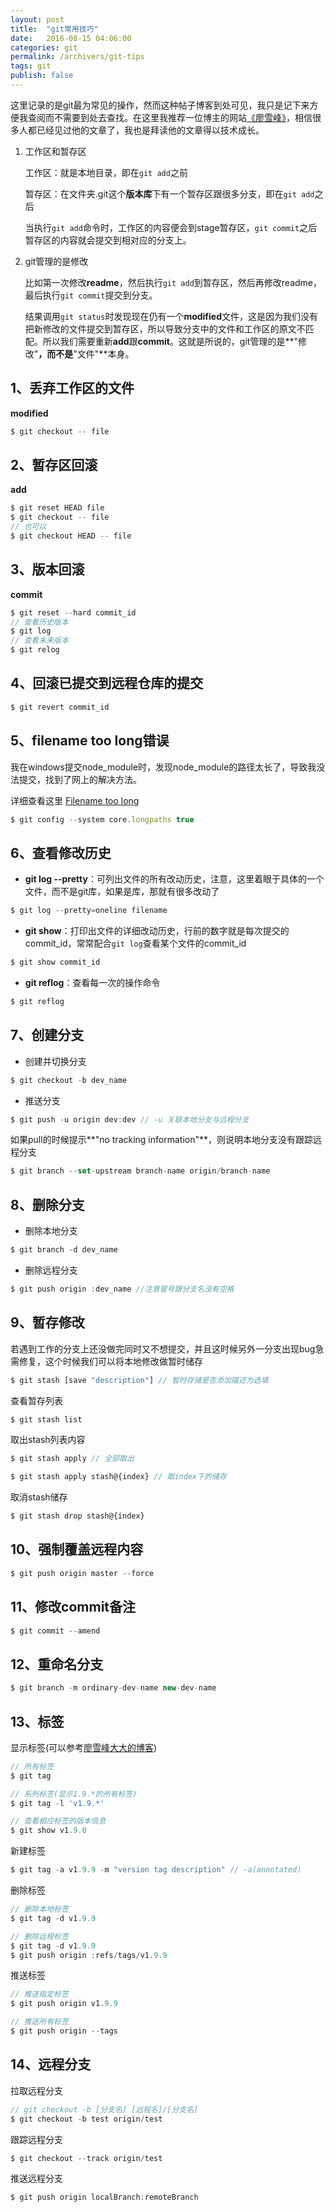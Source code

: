 ```yaml
---
layout: post
title:  "git常用技巧"
date:   2016-08-15 04:06:00
categories: git
permalink: /archivers/git-tips
tags: git
publish: false
---
```


这里记录的是git最为常见的操作，然而这种帖子博客到处可见，我只是记下来方便我查阅而不需要到处去查找。在这里我推荐一位博主的网站[《廖雪峰》](http://www.liaoxuefeng.com/)，相信很多人都已经见过他的文章了，我也是拜读他的文章得以技术成长。

1. 工作区和暂存区

	工作区：就是本地目录，即在```git add```之前

	暂存区：在文件夹.git这个**版本库**下有一个暂存区跟很多分支，即在```git add```之后

	当执行```git add```命令时，工作区的内容便会到stage暂存区，```git commit```之后暂存区的内容就会提交到相对应的分支上。

2. git管理的是修改

	比如第一次修改**readme**，然后执行```git add```到暂存区，然后再修改readme，最后执行```git commit```提交到分支。

	结果调用```git status```时发现现在仍有一个**modified**文件，这是因为我们没有把新修改的文件提交到暂存区，所以导致分支中的文件和工作区的原文不匹配。所以我们需要重新**add**跟**commit**。这就是所说的，git管理的是**"修改"**，而不是**"文件"**本身。

## 1、丢弃工作区的文件 ##

**modified**

```javascript
$ git checkout -- file
```

## 2、暂存区回滚 ##

**add**

```javascript
$ git reset HEAD file
$ git checkout -- file
// 也可以
$ git checkout HEAD -- file
```

## 3、版本回滚 ##

**commit**

```javascript
$ git reset --hard commit_id
// 查看历史版本
$ git log
// 查看未来版本
$ git relog
```

## 4、回滚已提交到远程仓库的提交 ##

```javascript
$ git revert commit_id
```

## 5、filename too long错误 ##

我在windows提交node_module时，发现node_module的路径太长了，导致我没法提交，找到了网上的解决方法。

详细查看这里 [Filename too long](http://stackoverflow.com/questions/21123415/git-pull-aborted-with-error-filename-too-long)

```javascript
$ git config --system core.longpaths true
``` 

## 6、查看修改历史 ##

- **git log --pretty**：可列出文件的所有改动历史，注意，这里着眼于具体的一个文件，而不是git库，如果是库，那就有很多改动了

```javascript
$ git log --pretty=oneline filename
```

- **git show**：打印出文件的详细改动历史，行前的数字就是每次提交的commit_id，常常配合```git log```查看某个文件的commit_id

```javascript
$ git show commit_id
```

- **git reflog**：查看每一次的操作命令

```javascript
$ git reflog
```

## 7、创建分支 ##

- 创建并切换分支

```javascript
$ git checkout -b dev_name
```

- 推送分支

```javascript
$ git push -u origin dev:dev // -u 关联本地分支与远程分支
```

如果pull的时候提示**"no tracking information"**，则说明本地分支没有跟踪远程分支

```javascript
$ git branch --set-upstream branch-name origin/branch-name
```

## 8、删除分支 ##

- 删除本地分支

```javascript
$ git branch -d dev_name
```

- 删除远程分支

```javascript
$ git push origin :dev_name //注意冒号跟分支名没有空格
```

## 9、暂存修改 ##

若遇到工作的分支上还没做完同时又不想提交，并且这时候另外一分支出现bug急需修复，这个时候我们可以将本地修改做暂时储存

```javascript
$ git stash [save "description"] // 暂时存储是否添加描述为选填
```

查看暂存列表

```javascript
$ git stash list
```

取出stash列表内容

```javascript
$ git stash apply // 全部取出

$ git stash apply stash@{index} // 取index下的储存
```

取消stash储存

```javascript
$ git stash drop stash@{index}
```

## 10、强制覆盖远程内容 ##

```javascript
$ git push origin master --force
```

## 11、修改commit备注 ##

```javascript
$ git commit --amend
```

## 12、重命名分支 ##

```javascript
$ git branch -m ordinary-dev-name new-dev-name
```

## 13、标签 ##

显示标签(可以参考[廖雪峰大大的博客](http://www.liaoxuefeng.com/wiki/0013739516305929606dd18361248578c67b8067c8c017b000/0013762144381812a168659b3dd4610b4229d81de5056cc000))

```javascript
// 所有标签
$ git tag

// 系列标签(显示1.9.*的所有标签)
$ git tag -l 'v1.9.*'

// 查看相应标签的版本信息
$ git show v1.9.0
```	

新建标签

```javascript
$ git tag -a v1.9.9 -m "version tag description" // -a(annotated)
```

删除标签

```javascript
// 删除本地标签
$ git tag -d v1.9.9

// 删除远程标签
$ git tag -d v1.9.9
$ git push origin :refs/tags/v1.9.9
```

推送标签

```javascript
// 推送指定标签
$ git push origin v1.9.9

// 推送所有标签
$ git push origin --tags
```

## 14、远程分支 ##

拉取远程分支

```javascript
// git checkout -b [分支名] [远程名]/[分支名]
$ git checkout -b test origin/test
```

跟踪远程分支

```javascript
$ git checkout --track origin/test
```

推送远程分支

```javascript
$ git push origin localBranch:remoteBranch
```